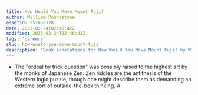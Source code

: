 ```yaml
---
title: How Would You Move Mount Fuji?
author: William Poundstone
assetid: 357658178
date: 2023-02-24T02:46:42Z
modified: 2023-02-24T02:46:42Z
tags: "careers"
slug: how-would-you-move-mount-fuji
description: "Book annotations for How Would You Move Mount Fuji? by William Poundstone"
---
```


*  The "ordeal by trick question" was possibly raised to the highest art by the monks of Japanese Zen. Zen riddles are the antithesis of the Western logic puzzle, though one might describe them as demanding an extreme sort of outside-the-box thinking. A


